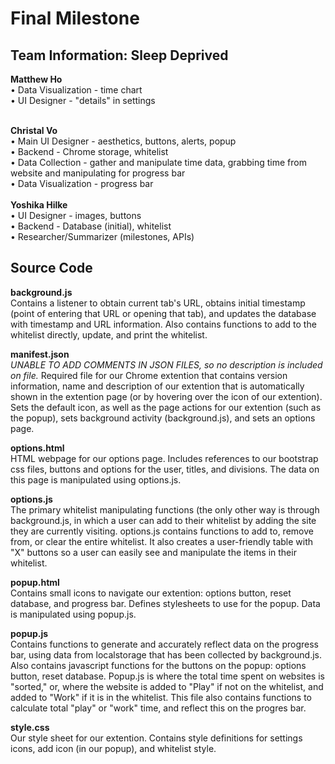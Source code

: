# Final Milestone 

## Team Information: Sleep Deprived

<b>Matthew Ho</b><br>
• Data Visualization - time chart<br>
• UI Designer - "details" in settings<br>

<br><b>Christal Vo</b><br>
• Main UI Designer - aesthetics, buttons, alerts, popup<br>
• Backend - Chrome storage, whitelist<br>
• Data Collection - gather and manipulate time data, grabbing time from website and manipulating for progress bar<br>
• Data Visualization - progress bar<br>
<br><b>Yoshika Hilke</b><br>
• UI Designer - images, buttons<br>
• Backend - Database (initial), whitelist<br>
• Researcher/Summarizer (milestones, APIs)<br>

## Source Code

<b>background.js</b><br>
Contains a listener to obtain current tab's URL, obtains initial timestamp (point of entering that URL or opening that tab), and updates the database with timestamp and URL information. Also contains functions to add to the whitelist directly, update, and print the whitelist.

<b>manifest.json</b><br>
*UNABLE TO ADD COMMENTS IN JSON FILES, so no description is included on file.* Required file for our Chrome extention that contains version information, name and description of our extention that is automatically shown in the extention page (or by hovering over the icon of our extention). Sets the default icon, as well as the page actions for our extention (such as the popup), sets background activity (background.js), and sets an options page.

<b>options.html</b><br>
HTML webpage for our options page. Includes references to our bootstrap css files, buttons and options for the user, titles, and divisions. The data on this page is manipulated using options.js.

<b>options.js</b><br>
The primary whitelist manipulating functions (the only other way is through background.js, in which a user can add to their whitelist by adding the site they are currently visiting. options.js contains functions to add to, remove from, or clear the entire whitelist. It also creates a user-friendly table with "X" buttons so a user can easily see and manipulate the items in their whitelist. 

<b>popup.html</b><br>
Contains small icons to navigate our extention: options button, reset database, and progress bar. Defines stylesheets to use for the popup. Data is manipulated using popup.js.

<b>popup.js</b><br>
Contains functions to generate and accurately reflect data on the progress bar, using data from localstorage that has been collected by background.js. Also contains javascript functions for the buttons on the popup: options button, reset database. Popup.js is where the total time spent on websites is "sorted," or, where the website is added to "Play" if not on the whitelist, and added to "Work" if it is in the whitelist. This file also contains functions to calculate total "play" or "work" time, and reflect this on the progres bar. 

<b>style.css</b><br>
Our style sheet for our extention. Contains style definitions for settings icons, add icon (in our popup), and whitelist style.
